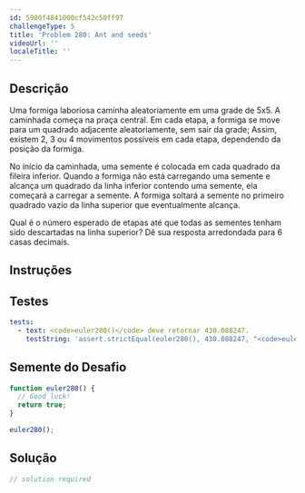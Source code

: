 ```yaml
---
id: 5900f4841000cf542c50ff97
challengeType: 5
title: 'Problem 280: Ant and seeds'
videoUrl: ''
localeTitle: ''
---
```


## Descrição
<section id="description"> Uma formiga laboriosa caminha aleatoriamente em uma grade de 5x5. A caminhada começa na praça central. Em cada etapa, a formiga se move para um quadrado adjacente aleatoriamente, sem sair da grade; Assim, existem 2, 3 ou 4 movimentos possíveis em cada etapa, dependendo da posição da formiga. <p> No início da caminhada, uma semente é colocada em cada quadrado da fileira inferior. Quando a formiga não está carregando uma semente e alcança um quadrado da linha inferior contendo uma semente, ela começará a carregar a semente. A formiga soltará a semente no primeiro quadrado vazio da linha superior que eventualmente alcança. </p><p> Qual é o número esperado de etapas até que todas as sementes tenham sido descartadas na linha superior? Dê sua resposta arredondada para 6 casas decimais. </p></section>

## Instruções
<section id="instructions">
</section>

## Testes
<section id='tests'>

```yml
tests:
  - text: <code>euler280()</code> deve retornar 430.088247.
    testString: 'assert.strictEqual(euler280(), 430.088247, "<code>euler280()</code> should return 430.088247.");'

```

</section>

## Semente do Desafio
<section id='challengeSeed'>

<div id='js-seed'>

```js
function euler280() {
  // Good luck!
  return true;
}

euler280();

```

</div>



</section>

## Solução
<section id='solution'>

```js
// solution required
```
</section>
